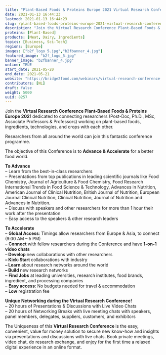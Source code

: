 ```yaml
---
title: "Plant-Based Foods & Proteins Europe 2021 Virtual Research Conference"
date: 2021-01-13 16:44:23
lastmod: 2021-01-13 16:44:23
slug: /plant-based-foods-proteins-europe-2021-virtual-research-conference
description: "Join the Virtual Research Conference Plant-Based Foods & Proteins Europe 2021 dedicated to connecting researchers (Post-Doc, Ph.D., MSc, Associate Professors & Professors) working on plant-based foods, ingredients, technologies, and crops with each other.Researchers from all around the world can join this fantastic conference programme.The objective of this Conference is to Advance & Accelerate for a better food world."
proteins: [Plant-Based]
products: [Meat, Dairy, Ingredients]
topics: [Business, Sci-Tech]
regions: [Europe]
images: ["b2f_logo_5.jpg","b2fbanner_4.jpg"]
featured_image: "b2f_logo_5.jpg"
banner_image: "b2fbanner_4.jpg"
online: TRUE
start_date: 2021-05-20
end_date: 2021-05-21
website: "https://bridge2food.com/webinars/virtual-research-conference-plant-based-foods-proteins-europe/"
contributors: [NL]
draft: false
weight: 5000
uuid: 8257
---
```

<p>Join the <strong>Virtual Research Conference Plant-Based Foods & Proteins Europe 2021 </strong>dedicated to connecting researchers (Post-Doc, Ph.D., MSc, Associate Professors & Professors) working on plant-based foods, ingredients, technologies, and crops with each other.</p>
<p>Researchers from all around the world can join this fantastic conference programme.</p>
<p>The objective of this Conference is to <strong>Advance & Accelerate</strong> for a better food world.</p>
<p><strong>To Advance</strong><br />
– Learn from the best-in-class researchers<br />
– Presentations from top publications in leading scientific journals like Food Chemistry, Journal of Agriculture & Food Chemistry, Food Research International Trends in Food Science & Technology, Advances in Nutrition, American Journal of Clinical Nutrition, British Journal of Nutrition, European Journal Clinical Nutrition, Clinical Nutrition, Journal of Nutrition and Advances in Nutrition.<br />
– Discuss with speakers and other researchers for more than 1 hour their work after the presentation<br />
– Easy access to the speakers & other research leaders</p>
<p><strong>To Accelerate</strong><br />
– <strong>Global Access</strong>: Timings allow researchers from Europe & Asia, to connect (9.00 AM – 5 PM)<br />
– <strong>Connect</strong> with fellow researchers during the Conference and have <strong>1-on-1 video chats<br />
– Develop </strong>new collaborations with other researchers<br />
<strong>– Kick-Start </strong>collaborations with industry<br />
<strong>– Learn </strong>about research networks around the world<br />
<strong>– Build </strong>new research networks<br />
– <strong>Find Jobs</strong> at leading universities, research institutes, food brands, ingredient, and processing companies<br />
– <strong>Easy access</strong>: No budgets needed for travel & accommodation<br />
– <strong>Low</strong> registration fee</p>
<p><strong>Unique Networking during the Virtual Research Conference!</strong><br />
– 20 hours of Presentations & Discussions with Live Video Chats<br />
– 20 hours of Networking Breaks with live meeting chats with speakers, panel members, delegates, suppliers, customers, and exhibitors</p>
<p>The Uniqueness of this <strong>Virtual Research Conference </strong>is the easy, convenient, value for money solution to secure new know-how and insights via presentations and discussions with live chats. Book private meetings, video chat, do research exchange, and enjoy for the first time a relaxed digital experience in an online format.</p>
